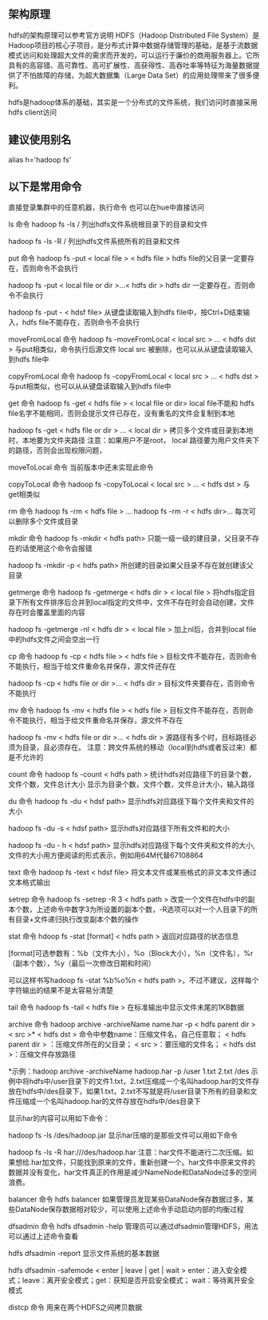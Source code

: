 ## 架构原理
hdfs的架构原理可以参考官方说明
HDFS（Hadoop Distributed File System）是Hadoop项目的核心子项目，是分布式计算中数据存储管理的基础，是基于流数据模式访问和处理超大文件的需求而开发的，可以运行于廉价的商用服务器上。它所具有的高容错、高可靠性、高可扩展性、高获得性、高吞吐率等特征为海量数据提供了不怕故障的存储，为超大数据集（Large Data Set）的应用处理带来了很多便利。

hdfs是hadoop体系的基础，其实是一个分布式的文件系统，我们访问时直接采用hdfs client访问

## 建议使用别名
alias h='hadoop fs'

## 以下是常用命令
直接登录集群中的任意机器，执行命令
也可以在hue中直接访问

ls 命令
hadoop fs -ls  /
列出hdfs文件系统根目录下的目录和文件

hadoop fs -ls -R /
列出hdfs文件系统所有的目录和文件

put 命令
hadoop fs -put < local file > < hdfs file >
hdfs file的父目录一定要存在，否则命令不会执行

hadoop fs -put  < local file or dir >...< hdfs dir >
hdfs dir 一定要存在，否则命令不会执行

hadoop fs -put - < hdsf  file>
从键盘读取输入到hdfs file中，按Ctrl+D结束输入，hdfs file不能存在，否则命令不会执行

moveFromLocal 命令
hadoop fs -moveFromLocal  < local src > ... < hdfs dst >
与put相类似，命令执行后源文件 local src 被删除，也可以从从键盘读取输入到hdfs file中

copyFromLocal 命令
hadoop fs -copyFromLocal  < local src > ... < hdfs dst >
与put相类似，也可以从从键盘读取输入到hdfs file中

get 命令
hadoop fs -get < hdfs file > < local file or dir>
local file不能和 hdfs file名字不能相同，否则会提示文件已存在，没有重名的文件会复制到本地

hadoop fs -get < hdfs file or dir > ... < local  dir >
拷贝多个文件或目录到本地时，本地要为文件夹路径 
注意：如果用户不是root， local 路径要为用户文件夹下的路径，否则会出现权限问题，

moveToLocal 命令
当前版本中还未实现此命令

copyToLocal 命令
hadoop fs -copyToLocal < local src > ... < hdfs dst >
与get相类似

rm 命令
hadoop fs -rm < hdfs file > ...
hadoop fs -rm -r < hdfs dir>...
每次可以删除多个文件或目录

mkdir 命令
hadoop fs -mkdir < hdfs path>
只能一级一级的建目录，父目录不存在的话使用这个命令会报错

hadoop fs -mkdir -p < hdfs path> 
所创建的目录如果父目录不存在就创建该父目录

getmerge 命令
hadoop fs -getmerge < hdfs dir >  < local file >
将hdfs指定目录下所有文件排序后合并到local指定的文件中，文件不存在时会自动创建，文件存在时会覆盖里面的内容

hadoop fs -getmerge -nl  < hdfs dir >  < local file >
加上nl后，合并到local file中的hdfs文件之间会空出一行

cp 命令
hadoop fs -cp  < hdfs file >  < hdfs file >
目标文件不能存在，否则命令不能执行，相当于给文件重命名并保存，源文件还存在

hadoop fs -cp < hdfs file or dir >... < hdfs dir >
目标文件夹要存在，否则命令不能执行

mv 命令
hadoop fs -mv < hdfs file >  < hdfs file >
目标文件不能存在，否则命令不能执行，相当于给文件重命名并保存，源文件不存在

hadoop fs -mv  < hdfs file or dir >...  < hdfs dir >
源路径有多个时，目标路径必须为目录，且必须存在。 
注意：跨文件系统的移动（local到hdfs或者反过来）都是不允许的

count 命令
hadoop fs -count < hdfs path >
统计hdfs对应路径下的目录个数，文件个数，文件总计大小 
显示为目录个数，文件个数，文件总计大小，输入路径

du 命令
hadoop fs -du < hdsf path> 
显示hdfs对应路径下每个文件夹和文件的大小

hadoop fs -du -s < hdsf path> 
显示hdfs对应路径下所有文件和的大小

hadoop fs -du - h < hdsf path> 
显示hdfs对应路径下每个文件夹和文件的大小,文件的大小用方便阅读的形式表示，例如用64M代替67108864

text 命令
hadoop fs -text < hdsf file>
将文本文件或某些格式的非文本文件通过文本格式输出

setrep 命令
hadoop fs -setrep -R 3 < hdfs path >
改变一个文件在hdfs中的副本个数，上述命令中数字3为所设置的副本个数，-R选项可以对一个人目录下的所有目录+文件递归执行改变副本个数的操作

stat 命令
hdoop fs -stat [format] < hdfs path >
返回对应路径的状态信息

[format]可选参数有：%b（文件大小），%o（Block大小），%n（文件名），%r（副本个数），%y（最后一次修改日期和时间）

可以这样书写hadoop fs -stat %b%o%n < hdfs path >，不过不建议，这样每个字符输出的结果不是太容易分清楚

tail 命令
hadoop fs -tail < hdfs file >
在标准输出中显示文件末尾的1KB数据

archive 命令
hadoop archive -archiveName name.har -p < hdfs parent dir > < src >* < hdfs dst >
命令中参数name：压缩文件名，自己任意取； 
< hdfs parent dir > ：压缩文件所在的父目录； 
< src >：要压缩的文件名； 
< hdfs dst >：压缩文件存放路径

*示例：hadoop archive -archiveName hadoop.har -p /user 1.txt 2.txt /des 
示例中将hdfs中/user目录下的文件1.txt，2.txt压缩成一个名叫hadoop.har的文件存放在hdfs中/des目录下，如果1.txt，2.txt不写就是将/user目录下所有的目录和文件压缩成一个名叫hadoop.har的文件存放在hdfs中/des目录下

显示har的内容可以用如下命令：

hadoop fs -ls /des/hadoop.jar
显示har压缩的是那些文件可以用如下命令

hadoop fs -ls -R har:///des/hadoop.har
注意：har文件不能进行二次压缩。如果想给.har加文件，只能找到原来的文件，重新创建一个。har文件中原来文件的数据并没有变化，har文件真正的作用是减少NameNode和DataNode过多的空间浪费。

balancer 命令
hdfs balancer
如果管理员发现某些DataNode保存数据过多，某些DataNode保存数据相对较少，可以使用上述命令手动启动内部的均衡过程

dfsadmin 命令
hdfs dfsadmin -help
管理员可以通过dfsadmin管理HDFS，用法可以通过上述命令查看

hdfs dfsadmin -report
显示文件系统的基本数据

hdfs dfsadmin -safemode < enter | leave | get | wait >
enter：进入安全模式；leave：离开安全模式；get：获知是否开启安全模式； 
wait：等待离开安全模式

distcp 命令
用来在两个HDFS之间拷贝数据